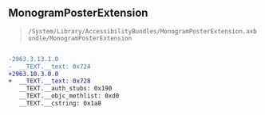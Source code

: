 ## MonogramPosterExtension

> `/System/Library/AccessibilityBundles/MonogramPosterExtension.axbundle/MonogramPosterExtension`

```diff

-2963.3.13.1.0
-  __TEXT.__text: 0x724
+2963.10.3.0.0
+  __TEXT.__text: 0x728
   __TEXT.__auth_stubs: 0x190
   __TEXT.__objc_methlist: 0xd0
   __TEXT.__cstring: 0x1a8

```
